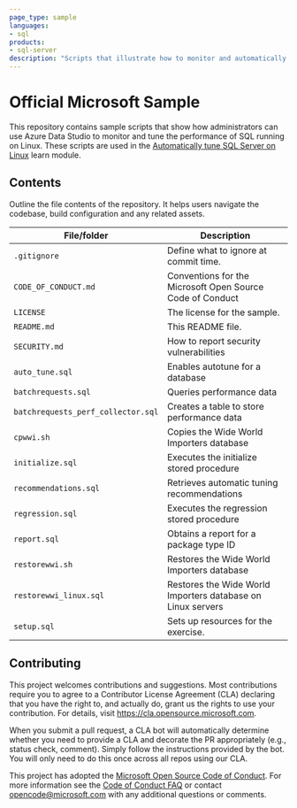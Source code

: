 ```yaml
---
page_type: sample
languages:
- sql
products:
- sql-server
description: "Scripts that illustrate how to monitor and automatically tune SQL Server on Linux for a learn module"
---
```


# Official Microsoft Sample

This repository contains sample scripts that show how administrators can use Azure Data Studio to monitor and tune the performance of SQL running on Linux. These scripts are used in the [Automatically tune SQL Server on Linux](https://docs.microsoft.com/learn/modules/automatically-tune-sql-server-linux/) learn module.

## Contents

Outline the file contents of the repository. It helps users navigate the codebase, build configuration and any related assets.

| File/folder        | Description                                |
|--------------------|--------------------------------------------|
| `.gitignore`       | Define what to ignore at commit time.      |
| `CODE_OF_CONDUCT.md` | Conventions for the Microsoft Open Source Code of Conduct |
| `LICENSE`          | The license for the sample.                |
| `README.md`        | This README file.                          |
| `SECURITY.md`      | How to report security vulnerabilities     |
| `auto_tune.sql`    | Enables autotune for a database            |
| `batchrequests.sql` | Queries performance data                  |
| `batchrequests_perf_collector.sql` | Creates a table to store performance data |
| `cpwwi.sh`         | Copies the Wide World Importers database   |
| `initialize.sql`   | Executes the initialize stored procedure   |
| `recommendations.sql` | Retrieves automatic tuning recommendations |
| `regression.sql`   | Executes the regression stored procedure   |
| `report.sql`       | Obtains a report for a package type ID     |
| `restorewwi.sh`    | Restores the Wide World Importers database |
| `restorewwi_linux.sql` | Restores the Wide World Importers database on Linux servers |
| `setup.sql`  | Sets up resources for the exercise. |

## Contributing

This project welcomes contributions and suggestions.  Most contributions require you to agree to a
Contributor License Agreement (CLA) declaring that you have the right to, and actually do, grant us
the rights to use your contribution. For details, visit https://cla.opensource.microsoft.com.

When you submit a pull request, a CLA bot will automatically determine whether you need to provide
a CLA and decorate the PR appropriately (e.g., status check, comment). Simply follow the instructions
provided by the bot. You will only need to do this once across all repos using our CLA.

This project has adopted the [Microsoft Open Source Code of Conduct](https://opensource.microsoft.com/codeofconduct/).
For more information see the [Code of Conduct FAQ](https://opensource.microsoft.com/codeofconduct/faq/) or
contact [opencode@microsoft.com](mailto:opencode@microsoft.com) with any additional questions or comments.

